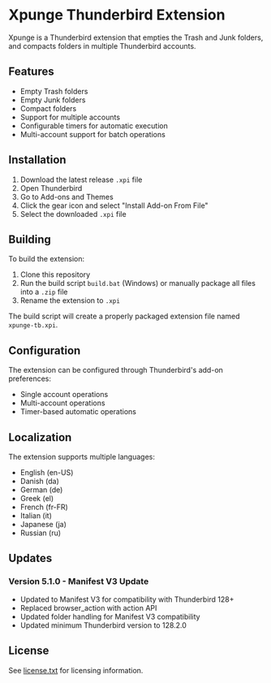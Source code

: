 # Xpunge Thunderbird Extension

Xpunge is a Thunderbird extension that empties the Trash and Junk folders, and compacts folders in multiple Thunderbird accounts.

## Features

- Empty Trash folders
- Empty Junk folders
- Compact folders
- Support for multiple accounts
- Configurable timers for automatic execution
- Multi-account support for batch operations

## Installation

1. Download the latest release `.xpi` file
2. Open Thunderbird
3. Go to Add-ons and Themes
4. Click the gear icon and select "Install Add-on From File"
5. Select the downloaded `.xpi` file

## Building

To build the extension:
1. Clone this repository
2. Run the build script `build.bat` (Windows) or manually package all files into a `.zip` file
3. Rename the extension to `.xpi`

The build script will create a properly packaged extension file named `xpunge-tb.xpi`.

## Configuration

The extension can be configured through Thunderbird's add-on preferences:
- Single account operations
- Multi-account operations
- Timer-based automatic operations

## Localization

The extension supports multiple languages:
- English (en-US)
- Danish (da)
- German (de)
- Greek (el)
- French (fr-FR)
- Italian (it)
- Japanese (ja)
- Russian (ru)

## Updates

### Version 5.1.0 - Manifest V3 Update
- Updated to Manifest V3 for compatibility with Thunderbird 128+
- Replaced browser_action with action API
- Updated folder handling for Manifest V3 compatibility
- Updated minimum Thunderbird version to 128.2.0

## License

See [license.txt](license.txt) for licensing information.